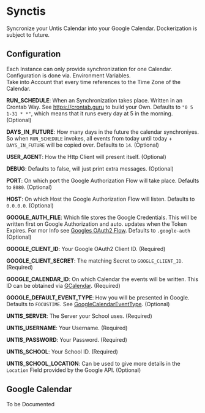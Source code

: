 # Synctis
Syncronize your Untis Calendar into your Google Calendar.
Dockerization is subject to future.  

## Configuration
Each Instance can only provide synchronization for one Calendar.  
Configuration is done via. Environment Variables.  
Take into Account that every time references to the Time Zone of the Calendar.  

**RUN_SCHEDULE**: When an Synchronization takes place. Written in an Crontab Way. See https://crontab.guru to build your Own. Defaults to `"0 5 1-31 * *"`, which means that it runs every day at 5 in the morning. (Optional)  

**DAYS_IN_FUTURE**: How many days in the future the calendar synchroniyes. So when `RUN_SCHEDULE` invokes, all events from today until today + `DAYS_IN_FUTURE` will be copied over. Defaults to `14`. (Optional)     

**USER_AGENT**: How the Http Client will present itself. (Optional)  

**DEBUG**: Defaults to false, will just print extra messages. (Optional)  

**PORT**: On which port the Google Authorization Flow will take place. Defaults to `8080`. (Optional)  

**HOST**: On which Host the Google Authorization Flow will listen. Defaults to `0.0.0.0`. (Optional)  

**GOOGLE_AUTH_FILE**: Which file stores the Google Credentials. This will be written first on Google Authorization and auto. updates when the Token Expires. For mor Info see [Googles OAuth2 Flow](https://developers.google.com/identity/openid-connect/openid-connect). Defaults to `.google-auth` (Optional)

**GOOGLE_CLIENT_ID**: Your Google OAuth2 Client ID. (Required)  

**GOOGLE_CLIENT_SECRET**: The matching Secret to `GOOGLE_CLIENT_ID`. (Required)  

**GOOGLE_CALENDAR_ID**: On which Calendar the events will be written. This ID can be obtained via [GCalendar](calendar.google.com). (Required)  

**GOOGLE_DEFAULT_EVENT_TYPE**: How you will be presented in Google. Defaults to `FOCUSTIME`. See [GoogleCalendarEventType](https://github.com/MoMMde/synctis/blob/development/src/main/kotlin/xyz/mommde/synctis/google/implementation/objects/GoogleCalendarEventType.kt). (Optional)  


**UNTIS_SERVER**: The Server your School uses. (Required)  

**UNTIS_USERNAME**: Your Username. (Required)  

**UNTIS_PASSWORD**: Your Password. (Required)  

**UNTIS_SCHOOL**: Your School ID. (Required)  

**UNTIS_SCHOOL_LOCATION**: Can be used to give more details in the `Location` Field provided by the Google API. (Optional)  

## Google Calendar
To be Documented
